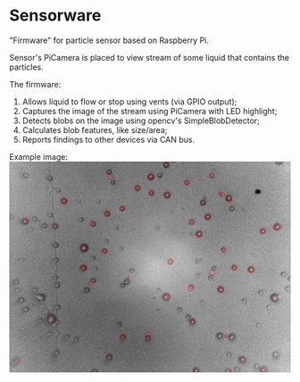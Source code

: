 # Sensorware
"Firmware" for particle sensor based on Raspberry Pi.

Sensor's PiCamera is placed to view stream of some liquid that contains the particles. 

The firmware:
1.	Allows liquid to flow or stop using vents (via GPIO output);
2.	Captures the image of the stream using PiCamera with LED highlight;
3.	Detects blobs on the image using opencv's SimpleBlobDetector;
4.  Calculates blob features, like size/area;
5.  Reports findings to other devices via CAN bus.

Example image:
![example_image](example_detect.jpg)
